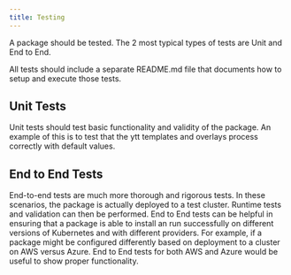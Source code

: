 ```yaml
---
title: Testing
---
```


A package should be tested. The 2 most typical types of tests are Unit and End to End.

All tests should include a separate README.md file that documents how to setup and execute those tests.

## Unit Tests

Unit tests should test basic functionality and validity of the package. An example of this is to test that the ytt templates and overlays process correctly with default values.

## End to End Tests

End-to-end tests are much more thorough and rigorous tests. In these scenarios, the package is actually deployed to a test cluster. Runtime tests and validation can then be performed. End to End tests can be helpful in ensuring that a package is able to install an run successfully on different versions of Kubernetes and with different providers. For example, if a package might be configured differently based on deployment to a cluster on AWS versus Azure. End to End tests for both AWS and Azure would be useful to show proper functionality.
